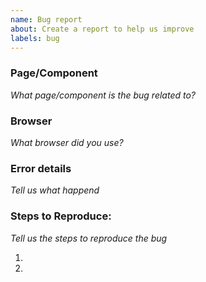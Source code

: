 ```yaml
---
name: Bug report
about: Create a report to help us improve
labels: bug
---
```


### Page/Component ###
_What page/component is the bug related to?_

### Browser ######
_What browser did you use?_

### Error details ###
_Tell us what happend_

### Steps to Reproduce: ###
_Tell us the steps to reproduce the bug_

1. 
2.
